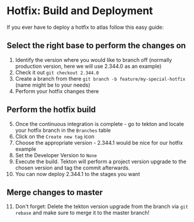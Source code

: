 # Hotfix: Build and Deployment

If you ever have to deploy a hotfix to atlas follow this easy guide:

## Select the right base to perform the changes on
1. Identify the version where you would like to branch off (normally production version, here we will use 2.344.0 as an example)
2. Check it out `git checkout 2.344.0`
3. Create a branch from there `git branch -b feature/my-special-hotfix` (name might be to your needs)
4. Perform your hotfix changes there

## Perform the hotfix build
5. Once the continuous integration is complete - go to tekton and locate your hotfix branch in the `Branches` table
6. Click on the `Create new tag` icon
7. Choose the appropriate version - 2.344.1 would be nice for our hotfix example
8. Set the Developer Version to `None`
9. Execute the build. Tekton will perform a project version upgrade to the chosen version and tag the commit afterwards.
10. You can now deploy 2.344.1 to the stages you want

## Merge changes to master
11. Don't forget: Delete the tekton version upgrade from the branch via `git rebase` and make sure to merge it to the master 
    branch!